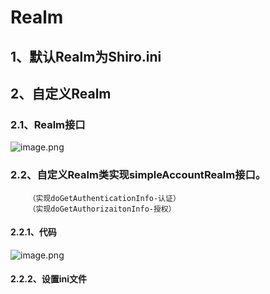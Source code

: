 # Realm
## 1、默认Realm为Shiro.ini
## 2、自定义Realm
### 2.1、Realm接口
![image.png](https://i.loli.net/2019/10/29/N5r9mZb2YO4LAge.png)
### 2.2、自定义Realm类实现simpleAccountRealm接口。
        （实现doGetAuthenticationInfo-认证）
        （实现doGetAuthorizaitonInfo-授权）
#### 2.2.1、代码
![image.png](https://i.loli.net/2019/10/29/EfBvkzF8iKXtr63.png)
#### 2.2.2、设置ini文件
